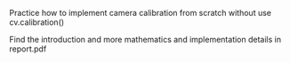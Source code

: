 Practice how to implement camera calibration from scratch without use cv.calibration()

Find the introduction and more mathematics and implementation details in report.pdf
